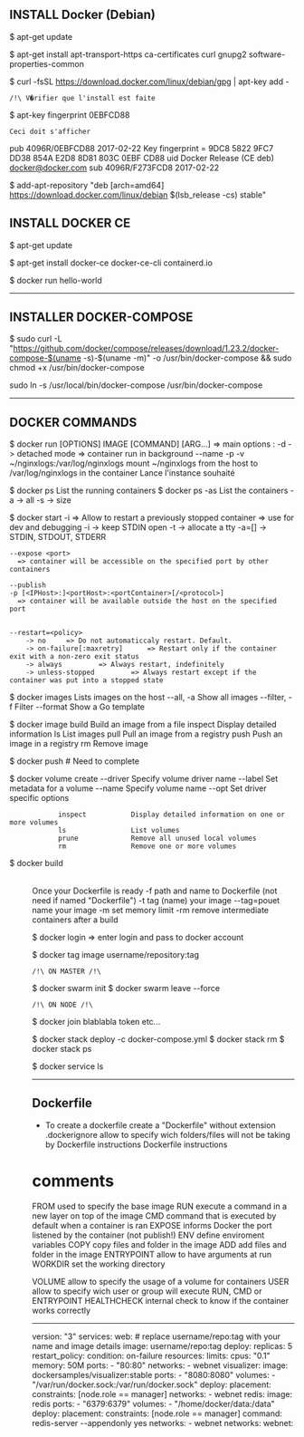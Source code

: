 
## INSTALL Docker (Debian)

$ apt-get update

$ apt-get install apt-transport-https ca-certificates curl gnupg2 software-properties-common

$ curl -fsSL https://download.docker.com/linux/debian/gpg | apt-key add -

	/!\ V�rifier que l'install est faite

$ apt-key fingerprint 0EBFCD88

	Ceci doit s'afficher
>>>
pub   4096R/0EBFCD88 2017-02-22
      Key fingerprint = 9DC8 5822 9FC7 DD38 854A  E2D8 8D81 803C 0EBF CD88
uid                  Docker Release (CE deb) <docker@docker.com>
sub   4096R/F273FCD8 2017-02-22

$ add-apt-repository "deb [arch=amd64] https://download.docker.com/linux/debian $(lsb_release -cs) stable"

## INSTALL DOCKER CE

$ apt-get update

$ apt-get install docker-ce docker-ce-cli containerd.io

$ docker run hello-world

_ _ _ _ _ _ _ _ _ _ _ _ _ _ _ _ _ _ _ _ _ _ _ _ _ _ _ _ _ _ _ _ _ _ _ _ _ _ _ _

## INSTALLER DOCKER-COMPOSE

$ sudo curl -L "https://github.com/docker/compose/releases/download/1.23.2/docker-compose-$(uname -s)-$(uname -m)" -o /usr/bin/docker-compose && sudo chmod +x /usr/bin/docker-compose

sudo ln -s /usr/local/bin/docker-compose /usr/bin/docker-compose

_ _ _ _ _ _ _ _ _ _ _ _ _ _ _ _ _ _ _ _ _ _ _ _ _ _ _ _ _ _ _ _ _ _ _ _ _ _ _ _

## DOCKER COMMANDS

$ docker run [OPTIONS] IMAGE [COMMAND] [ARG...]
  => main options :
    -d -> detached mode => container run in background
    --name
    -p
    -v ~/nginxlogs:/var/log/nginxlogs               mount ~/nginxlogs from the host to /var/log/nginxlogs in the container
    Lance l'instance souhaité


$ docker ps                 List the running containers
$ docker ps -as             List the containers
            -a -> all
            -s -> size

$ docker start -i <ContainerName>
      => Allow to restart a previously stopped container => use for dev and debugging
              -i -> keep STDIN open
              -t -> allocate a tty
              -a=[] -> STDIN, STDOUT, STDERR

    --expose <port>
      => container will be accessible on the specified port by other containers

    --publish
    -p [<IPHost>:]<portHost>:<portContainer>[/<protocol>]
      => container will be available outside the host on the specified port


    --restart=<policy>
        -> no     => Do not automaticcaly restart. Default.
        -> on-failure[:maxretry]      => Restart only if the container exit with a non-zero exit status
        -> always         => Always restart, indefinitely
        -> unless-stopped         => Always restart except if the container was put into a stopped state

$ docker images                 Lists images on the host
                --all, -a       Show all images
                --filter, -f    Filter
                --format        Show a Go template

$ docker image
                build           Build an image from a file
                inspect         Display detailed information
                ls              List images
                pull            Pull an image from a registry
                push            Push an image in a registry
                rm              Remove image

$ docker push           # Need to complete

$ docker volume
                create
                       --driver             Specify volume driver name
                       --label              Set metadata for a volume
                       --name               Specify volume name
                       --opt                Set driver specific options

                inspect           Display detailed information on one or more volumes
                ls                List volumes
                prune             Remove all unused local volumes
                rm                Remove one or more volumes

$ docker build <option> <dir>            Once your Dockerfile is ready
               -f   path and name to Dockerfile (not need if named "Dockerfile")
               -t   tag (name) your image
							 --tag=pouet			name your image
               -m   set memory limit
               -rm  remove intermediate containers after a build

$ docker login
		=> enter login and pass to docker account

$ docker tag image username/repository:tag

	/!\ ON MASTER /!\
$ docker swarm init
$ docker swarm leave --force

	/!\ ON NODE /!\
$ docker join blablabla token etc...

$ docker stack deploy -c docker-compose.yml <servicename>
$ docker stack rm <servicename>
$ docker stack ps <servicename>

$ docker service ls

_ _ _ _ _ _ _ _ _ _ _ _ _ _ _ _ _ _ _ _ _ _ _ _ _ _ _ _ _ _ _ _ _ _ _ _ _ _ _ _

## Dockerfile

- To create a dockerfile create a "Dockerfile" without extension
.dockerignore   allow to specify wich folders/files will not be taking by Dockerfile instructions
Dockerfile instructions

#             comments
FROM          used to specify the base image
RUN           execute a command in a new layer on top of the image
CMD           command that is executed by default when a container is ran
EXPOSE        informs Docker the port listened by the container (not publish!)
ENV           define enviroment variables
COPY          copy files and folder in the image
ADD           add files and folder in the image
ENTRYPOINT    allow to have arguments at run
WORKDIR				set the working directory

VOLUME        allow to specify the usage of a volume for containers
USER          allow to specify wich user or group will execute RUN, CMD or ENTRYPOINT
HEALTHCHECK   internal check to know if the container works correctly

_ _ _ _ _ _ _ _ _ _ _ _ _ _ _ _ _ _ _ _ _ _ _ _ _ _ _ _ _ _ _ _ _ _ _ _ _ _ _ _

version: "3"
services:
  web:
    # replace username/repo:tag with your name and image details
    image: username/repo:tag
    deploy:
      replicas: 5
      restart_policy:
        condition: on-failure
      resources:
        limits:
          cpus: "0.1"
          memory: 50M
    ports:
      - "80:80"
    networks:
      - webnet
  visualizer:
    image: dockersamples/visualizer:stable
    ports:
      - "8080:8080"
    volumes:
      - "/var/run/docker.sock:/var/run/docker.sock"
    deploy:
      placement:
        constraints: [node.role == manager]
    networks:
      - webnet
  redis:
    image: redis
    ports:
      - "6379:6379"
    volumes:
      - "/home/docker/data:/data"
    deploy:
      placement:
        constraints: [node.role == manager]
    command: redis-server --appendonly yes
    networks:
      - webnet
networks:
  webnet:
